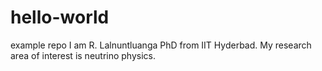 # hello-world
example repo
I am R. Lalnuntluanga PhD from IIT Hyderbad. My research area of interest is neutrino physics.
